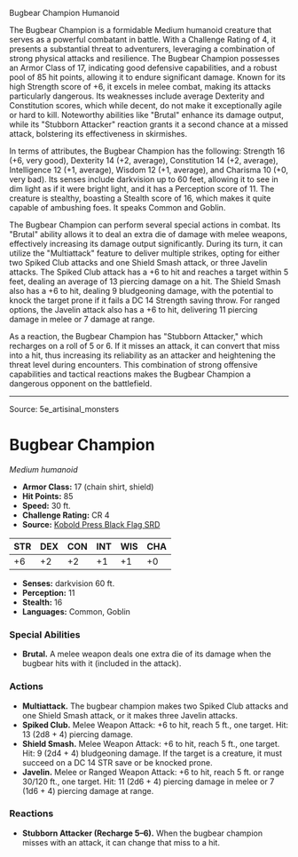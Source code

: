 <MonsterName/>Bugbear Champion</MonsterName>
<CreatureType/>Humanoid</CreatureType>

<summary>The Bugbear Champion is a formidable Medium humanoid creature that serves as a powerful combatant in battle. With a Challenge Rating of 4, it presents a substantial threat to adventurers, leveraging a combination of strong physical attacks and resilience. The Bugbear Champion possesses an Armor Class of 17, indicating good defensive capabilities, and a robust pool of 85 hit points, allowing it to endure significant damage. Known for its high Strength score of +6, it excels in melee combat, making its attacks particularly dangerous. Its weaknesses include average Dexterity and Constitution scores, which while decent, do not make it exceptionally agile or hard to kill. Noteworthy abilities like "Brutal" enhance its damage output, while its "Stubborn Attacker" reaction grants it a second chance at a missed attack, bolstering its effectiveness in skirmishes.</summary>

<detail>

In terms of attributes, the Bugbear Champion has the following: Strength 16 (+6, very good), Dexterity 14 (+2, average), Constitution 14 (+2, average), Intelligence 12 (+1, average), Wisdom 12 (+1, average), and Charisma 10 (+0, very bad). Its senses include darkvision up to 60 feet, allowing it to see in dim light as if it were bright light, and it has a Perception score of 11. The creature is stealthy, boasting a Stealth score of 16, which makes it quite capable of ambushing foes. It speaks Common and Goblin.

The Bugbear Champion can perform several special actions in combat. Its "Brutal" ability allows it to deal an extra die of damage with melee weapons, effectively increasing its damage output significantly. During its turn, it can utilize the "Multiattack" feature to deliver multiple strikes, opting for either two Spiked Club attacks and one Shield Smash attack, or three Javelin attacks. The Spiked Club attack has a +6 to hit and reaches a target within 5 feet, dealing an average of 13 piercing damage on a hit. The Shield Smash also has a +6 to hit, dealing 9 bludgeoning damage, with the potential to knock the target prone if it fails a DC 14 Strength saving throw. For ranged options, the Javelin attack also has a +6 to hit, delivering 11 piercing damage in melee or 7 damage at range.

As a reaction, the Bugbear Champion has "Stubborn Attacker," which recharges on a roll of 5 or 6. If it misses an attack, it can convert that miss into a hit, thus increasing its reliability as an attacker and heightening the threat level during encounters. This combination of strong offensive capabilities and tactical reactions makes the Bugbear Champion a dangerous opponent on the battlefield.</detail>



---

Source: 5e_artisinal_monsters

# Bugbear Champion

*Medium humanoid*

- **Armor Class:** 17 (chain shirt, shield)
- **Hit Points:** 85
- **Speed:** 30 ft.
- **Challenge Rating:** CR 4
- **Source:** [Kobold Press Black Flag SRD](https://koboldpress.com/black-flag-roleplaying/)

| STR | DEX | CON | INT | WIS | CHA |
| --- | --- | --- | --- | --- | --- |
| +6 | +2 | +2 | +1 | +1 | +0 |

- **Senses:** darkvision 60 ft.
- **Perception:** 11
- **Stealth:** 16
- **Languages:** Common, Goblin

### Special Abilities

- **Brutal.** A melee weapon deals one extra die of its damage when the bugbear hits with it (included in the attack).

### Actions

- **Multiattack.** The bugbear champion makes two Spiked Club attacks and one Shield Smash attack, or it makes three Javelin attacks.
- **Spiked Club.** Melee Weapon Attack: +6 to hit, reach 5 ft., one target. Hit: 13 (2d8 + 4) piercing damage.
- **Shield Smash.** Melee Weapon Attack: +6 to hit, reach 5 ft., one target. Hit: 9 (2d4 + 4) bludgeoning damage. If the target is a creature, it must succeed on a DC 14 STR save or be knocked prone.
- **Javelin.** Melee or Ranged Weapon Attack: +6 to hit, reach 5 ft. or range 30/120 ft., one target. Hit: 11 (2d6 + 4) piercing damage in melee or 7 (1d6 + 4) piercing damage at range.

### Reactions

- **Stubborn Attacker (Recharge 5–6).** When the bugbear champion misses with an attack, it can change that miss to a hit.



